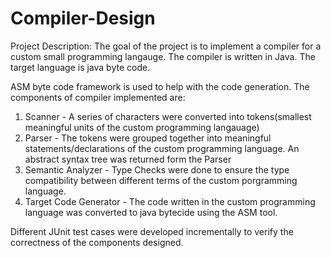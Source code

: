 # Compiler-Design

Project Description: The goal of the project is to implement a compiler for a custom small programming langauge. The compiler is written in Java. The target language is java byte code.

ASM byte code framework is used to help with the code generation. The components of compiler implemented are:

1. Scanner - A series of characters were converted into tokens(smallest meaningful units of the custom programming langauage)
2. Parser - The tokens were grouped together into meaningful statements/declarations of the custom programming language. An abstract syntax tree was returned form the Parser
3. Semantic Analyzer - Type Checks were done to ensure the type compatibility between different terms of the custom porgramming language.  
4. Target Code Generator - The code written in the custom programming language was converted to java bytecide using the ASM tool. 

Different JUnit test cases were developed incrementally to verify the correctness of the components designed. 
